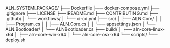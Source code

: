 
ALN_SYSTEM_PACKAGE/
├── Dockerfile
├── docker-compose.yml
├── .gitignore
├── LICENSE
├── README.md
├── CONTRIBUTING.md
├── .github/
│   └── workflows/
│       └── ci-cd.yml
├── src/
│   ├── ALN.Core/
│   │   ├── Program.cs
│   │   ├── ALN.Core.cs
│   │   └── appsettings.json
│   └── ALN.Bootloader/
│       └── ALNBootloader.cs
├── build/
│   ├── aln-core-linux-x64
│   ├── aln-core-win-x64
│   └── aln-core-osx-x64
└── scripts/
    └── deploy.sh
```
